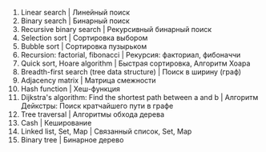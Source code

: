1. Linear search | Линейный поиск
2. Binary search | Бинарный поиск
3. Recursive binary search | Рекурсивный бинарный поиск
4. Selection sort | Сортировка выбором
5. Bubble sort | Сортировка пузырьком
6. Recursion: factorial, fibonacci | Рекурсия: факториал, фибоначчи
7. Quick sort, Hoare algorithm | Быстрая сортировка, Алгоритм Хоара
8. Breadth-first search (tree data structure) | Поиск в ширину (граф)
9. Adjacency matrix | Матрица смежности
10. Hash function | Хеш-функция
11. Dijkstra's algorithm: Find the shortest path between a and b | Алгоритм Дейкстры: Поиск кратчайшего пути в графе
12. Tree traversal | Алгоритмы обхода дерева
13. Cash | Кеширование
14. Linked list, Set, Map | Связанный список, Set, Map
15. Binary tree | Бинарное дерево
